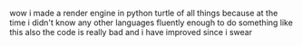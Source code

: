 wow i made a render engine in python turtle of all things because at the time i didn't know any other languages fluently enough to do something like this
also the code is really bad and i have improved since i swear
